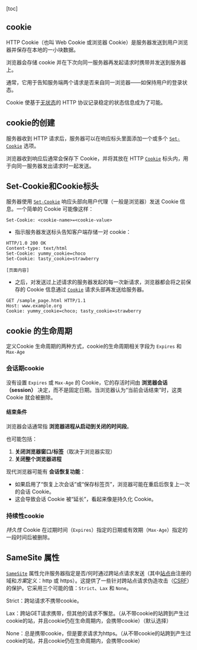 [toc]

## cookie

HTTP Cookie（也叫 Web Cookie 或浏览器 Cookie）是服务器发送到用户浏览器并保存在本地的一小块数据。

浏览器会存储 cookie 并在下次向同一服务器再发起请求时携带并发送到服务器上。

通常，它用于告知服务端两个请求是否来自同一浏览器——如保持用户的登录状态。

Cookie 使基于[无状态](https://developer.mozilla.org/zh-CN/docs/Web/HTTP/Guides/Overview#http_是无状态，有会话的)的 HTTP 协议记录稳定的状态信息成为了可能。

## cookie的创建

服务器收到 HTTP 请求后，服务器可以在响应标头里面添加一个或多个 [`Set-Cookie`](https://developer.mozilla.org/zh-CN/docs/Web/HTTP/Reference/Headers/Set-Cookie) 选项。

浏览器收到响应后通常会保存下 Cookie，并将其放在 HTTP [`Cookie`](https://developer.mozilla.org/zh-CN/docs/Web/HTTP/Reference/Headers/Cookie) 标头内，用于向同一服务器发出请求时一起发送。

## Set-Cookie和Cookie标头

服务器使用 [`Set-Cookie`](https://developer.mozilla.org/zh-CN/docs/Web/HTTP/Reference/Headers/Set-Cookie) 响应头部向用户代理（一般是浏览器）发送 Cookie 信息。一个简单的 Cookie 可能像这样：

```http
Set-Cookie: <cookie-name>=<cookie-value>
```

* 指示服务器发送标头告知客户端存储一对 cookie：

```http
HTTP/1.0 200 OK
Content-type: text/html
Set-Cookie: yummy_cookie=choco
Set-Cookie: tasty_cookie=strawberry

[页面内容]
```

* 之后，对发送过上述请求的服务器发起的每一次新请求，浏览器都会将之前保存的 Cookie 信息通过 [`Cookie`](https://developer.mozilla.org/zh-CN/docs/Web/HTTP/Reference/Headers/Cookie) 请求头部再发送给服务器。

```http
GET /sample_page.html HTTP/1.1
Host: www.example.org
Cookie: yummy_cookie=choco; tasty_cookie=strawberry
```

## cookie 的生命周期

定义Cookie 生命周期的两种方式，cookie的生命周期相关字段为 `Expires` 和 `Max-Age` 

### 会话期cookie

没有设置 `Expires` 或 `Max-Age` 的 Cookie，它的存活时间由 **浏览器会话（session）** 决定，而不是固定日期。当浏览器认为“当前会话结束”时，这类 Cookie 就会被删除。

#### 结束条件

浏览器会话通常指 **浏览器进程从启动到关闭的时间段**。

也可能包括：

1. **关闭浏览器窗口/标签**（取决于浏览器实现）
2. **关闭整个浏览器进程**

现代浏览器可能有 **会话恢复功能**：

- 如果启用了“恢复上次会话”或“保存标签页”，浏览器可能在重启后恢复上一次的会话 Cookie。
- 这会导致会话 Cookie 被“延长”，看起来像是持久化 Cookie。

### 持续性cookie

*持久性* Cookie 在过期时间（`Expires`）指定的日期或有效期（`Max-Age`）指定的一段时间后被删除。

## SameSite 属性

[`SameSite`](https://developer.mozilla.org/zh-CN/docs/Web/HTTP/Reference/Headers/Set-Cookie#samesitesamesite-value) 属性允许服务器指定是否/何时通过跨站点请求发送（其中[站点](https://developer.mozilla.org/zh-CN/docs/Glossary/Site)由注册的域和*方案*定义：http 或 https）。这提供了一些针对跨站点请求伪造攻击（[CSRF](https://developer.mozilla.org/zh-CN/docs/Glossary/CSRF)）的保护。它采用三个可能的值：`Strict`、`Lax` 和 `None`。

Strict：跨站请求不携带cookie。

Lax：跨站GET请求携带，但其他的请求不懈怠。（从不带cookie的站跨到产生过cookie的站，并且cookie仍在生命周期内，会携带cookie）（默认选择）

None：总是携带cookie，但是要求请求为https。（从不带cookie的站跨到产生过cookie的站，并且cookie仍在生命周期内，会携带cookie）